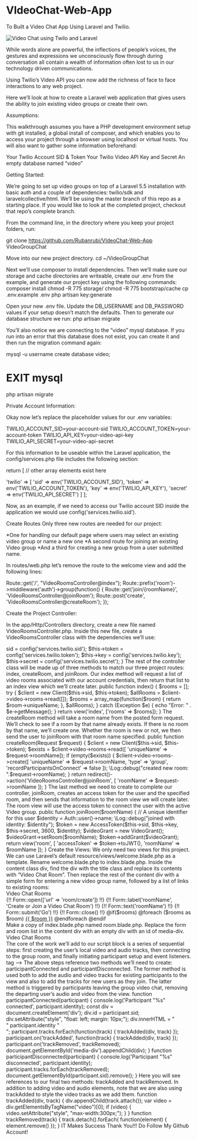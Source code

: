 # VIdeoChat-Web-App

To Built a Video Chat App Using Laravel and Twilio.

![Video Chat using Twilo and Laravel](https://twilio-cms-prod.s3.amazonaws.com/images/laravel.width-808.png)

While words alone are powerful, the inflections of people’s voices, the gestures and expressions we unconsciously flow through during conversation all contain a wealth of information often lost to us in our technology driven communications.

Using Twilio’s Video API you can now add the richness of face to face interactions to any web project.

Here we’ll look at how to create a Laravel web application that gives users the ability to join existing video groups or create their own.

Assumptions:

This walkthrough assumes you have a PHP development environment setup with git installed, a global install of composer, and which enables you to access your project through a browser using localhost or virtual hosts. You will also want to gather some information beforehand:

Your Twilio Account SID & Token
Your Twilio Video API Key and Secret
An empty database named “video”

Getting Started:

We’re going to set up video groups on top of a Laravel 5.5 installation with basic auth and a couple of dependencies: twilio/sdk and laravelcollective/html.  We’ll be using the master branch of this repo as a starting place. If you would like to look at the completed project, checkout that repo’s complete branch.

From the command line, in the directory where you keep your project folders, run:

git clone https://github.com/Rubanrubi/VIdeoChat-Web-App VideoGroupChat

Move into our new project directory.
cd ~/VideoGroupChat

Next we’ll use composer to install dependencies. Then we’ll make sure our storage and cache directories are writeable, create our .env from the example, and generate our project key using the following commands:
composer install
chmod -R 775 storage/
chmod -R 775 bootstrap/cache
cp .env.example .env
php artisan key:generate

Open your new .env file.  Update the DB_USERNAME and DB_PASSWORD values if your setup doesn’t match the defaults. Then to generate our database structure we run:
php artisan migrate

You’ll also notice we are connecting to the “video” mysql database. If you run into an error that this database does not exist, you can create it and then run the migration command again:

mysql -u username
create database video;
# EXIT mysql
php artisan migrate

Private Account Information:

Okay now let’s replace the placeholder values for our .env variables:

TWILIO_ACCOUNT_SID=your-account-sid
TWILIO_ACCOUNT_TOKEN=your-account-token
TWILIO_API_KEY=your-video-api-key
TWILIO_API_SECRET=your-video-api-secret

For this information to be useable within the Laravel application, the config/services.php file includes the following section:

return [
  // other array elements exist here

  'twilio' => [
     'sid' => env('TWILIO_ACCOUNT_SID'),
     'token' => env('TWILIO_ACCOUNT_TOKEN'),
     'key' => env('TWILIO_API_KEY'),
     'secret' => env('TWILIO_API_SECRET')
  ]
];

Now, as an example, if we need to access our Twilio account SID inside the application we would use config('services.twilio.sid').

Create Routes
Only three new routes are needed for our project:

*One for handling our default page where users may select an existing video group or name a new one
*A second route for joining an existing Video group
*And a third for creating a new group from a user submitted name.

In routes/web.php let’s remove the route to the welcome view and add the following lines:

Route::get('/', "VideoRoomsController@index");
Route::prefix('room')->middleware('auth')->group(function() {
   Route::get('join/{roomName}', 'VideoRoomsController@joinRoom');
   Route::post('create', 'VideoRoomsController@createRoom');
});

Create the Project Controller:

In the app/Http/Controllers directory, create a new file named VideoRoomsController.php.  Inside this new file, create a VideoRoomsController class with the dependencies we’ll use:

<?php namespace AppHttpControllers;

   use IlluminateHttpRequest;
   use TwilioRestClient;
   use TwilioJwtAccessToken;
   use TwilioJwtGrantsVideoGrant;

class VideoRoomsController extends Controller
{
}

Inside the new class add four protected variables to hold your Twilio account and API information, then define these variables in your __construct() method.

protected $sid;
protected $token;
protected $key;
protected $secret;

public function __construct()
{
   $this->sid = config('services.twilio.sid');
   $this->token = config('services.twilio.token');
   $this->key = config('services.twilio.key');
   $this->secret = config('services.twilio.secret');
}

The rest of the controller class will be made up of three methods to match our three project routes: index, createRoom, and joinRoom.

Our index method will request a list of video rooms associated with our account credentials, then return that list to an index view which we’ll create later.

public function index()
{
   $rooms = [];
   try {
       $client = new Client($this->sid, $this->token);
       $allRooms = $client->video->rooms->read([]);

        $rooms = array_map(function($room) {
           return $room->uniqueName;
        }, $allRooms);

   } catch (Exception $e) {
       echo "Error: " . $e->getMessage();
   }
   return view('index', ['rooms' => $rooms]);
}

The createRoom method will take a room name from the posted form request.  We’ll check to see if a room by that name already exists.  If there is no room by that name, we’ll create one.  Whether the room is new or not, we then send the user to joinRoom with that room name specified.

public function createRoom(Request $request)
{
   $client = new Client($this->sid, $this->token);

   $exists = $client->video->rooms->read([ 'uniqueName' => $request->roomName]);

   if (empty($exists)) {
       $client->video->rooms->create([
           'uniqueName' => $request->roomName,
           'type' => 'group',
           'recordParticipantsOnConnect' => false
       ]);

       \Log::debug("created new room: ".$request->roomName);
   }

   return redirect()->action('VideoRoomsController@joinRoom', [
       'roomName' => $request->roomName
   ]);
}

The last method we need to create to complete our controller, joinRoom, creates an access token for the user and the specified room, and then sends that information to the room view we will create later. The room view will use the access token to connect the user with the active Video group.

public function joinRoom($roomName)
{
   // A unique identifier for this user
   $identity = Auth::user()->name;

   \Log::debug("joined with identity: $identity");
   $token = new AccessToken($this->sid, $this->key, $this->secret, 3600, $identity);

   $videoGrant = new VideoGrant();
   $videoGrant->setRoom($roomName);

   $token->addGrant($videoGrant);

   return view('room', [ 'accessToken' => $token->toJWT(), 'roomName' => $roomName ]);
}

Create the Views:

We only need two views for this project. We can use Laravel’s default resource/views/welcome.blade.php as a template. Rename welcome.blade.php to index.blade.php. Inside the content class div, find the div with the title class and replace its contents with “Video Chat Room”. Then replace the rest of the content div with a simple form for entering a new video group name, followed by a list of links to existing rooms:

<div class="content">
   <div class="title m-b-md">
       Video Chat Rooms
   </div>

   {!! Form::open(['url' => 'room/create']) !!}
       {!! Form::label('roomName', 'Create or Join a Video Chat Room') !!}
       {!! Form::text('roomName') !!}
       {!! Form::submit('Go') !!}
   {!! Form::close() !!}

   @if($rooms)
   @foreach ($rooms as $room)
       <a href="{{ url('/room/join/'.$room) }}">{{ $room }}</a>
   @endforeach
   @endif
</div>

Make a copy of index.blade.php named room.blade.php. Replace the form and room list in the content div with an empty div with an id of media-div.

<div class="content">
       <div class="title m-b-md">
           Video Chat Rooms
       </div>

       <div id="media-div">
       </div>
   </div>

The core of the work we’ll add to our script block is a series of sequential steps: first creating the user’s local video and audio tracks, then connecting to the group room, and finally initiating participant setup and event listeners.

<!— Insert just above the </head> tag —>
<script src="//media.twiliocdn.com/sdk/js/video/v1/twilio-video.min.js"></script>
<script>
    Twilio.Video.createLocalTracks({
       audio: true,
       video: { width: 300 }
    }).then(function(localTracks) {
       return Twilio.Video.connect('{{ $accessToken }}', {
           name: '{{ $roomName }}',
           tracks: localTracks,
           video: { width: 300 }
       });
    }).then(function(room) {
       console.log('Successfully joined a Room: ', room.name);

       room.participants.forEach(participantConnected);

       var previewContainer = document.getElementById(room.localParticipant.sid);
       if (!previewContainer || !previewContainer.querySelector('video')) {
           participantConnected(room.localParticipant);
       }

       room.on('participantConnected', function(participant) {
           console.log("Joining: '"   participant.identity   "'");
           participantConnected(participant);
       });

       room.on('participantDisconnected', function(participant) {
           console.log("Disconnected: '"   participant.identity   "'");
           participantDisconnected(participant);
       });
    });
    // additional functions will be added after this point
</script>

The above steps reference two methods we’ll need to create: participantConnected and participantDisconnected.  The former method is used both to add the audio and video tracks for existing participants to the view and also to add the tracks for new users as they join. The latter method is triggered by participants leaving the group video chat, removing the departing user’s audio and video from the view.

function participantConnected(participant) {
   console.log('Participant "%s" connected', participant.identity);

   const div = document.createElement('div');
   div.id = participant.sid;
   div.setAttribute("style", "float: left; margin: 10px;");
   div.innerHTML = "<div style='clear:both'>" participant.identity "</div>";

   participant.tracks.forEach(function(track) {
       trackAdded(div, track)
   });

   participant.on('trackAdded', function(track) {
       trackAdded(div, track)
   });
   participant.on('trackRemoved', trackRemoved);

   document.getElementById('media-div').appendChild(div);
}

function participantDisconnected(participant) {
   console.log('Participant "%s" disconnected', participant.identity);

   participant.tracks.forEach(trackRemoved);
   document.getElementById(participant.sid).remove();
}

Here you will see references to our final two methods: trackAdded and trackRemoved. In addition to adding video and audio elements, note that we are also using trackAdded to style the video tracks as we add them.

function trackAdded(div, track) {
   div.appendChild(track.attach()); 
   var video = div.getElementsByTagName("video")[0];
   if (video) {
       video.setAttribute("style", "max-width:300px;");
   }
}

function trackRemoved(track) {
   track.detach().forEach( function(element) { element.remove() });
}

IT Makes Success Thank You!!! Do Follow My Github Account!
